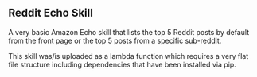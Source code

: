 ## Reddit Echo Skill
A very basic Amazon Echo skill that lists the top 5 Reddit posts by default from the front page or the top 5 posts
from a specific sub-reddit.

This skill was/is uploaded as a lambda function which requires a very flat file structure including dependencies that
have been installed via pip.